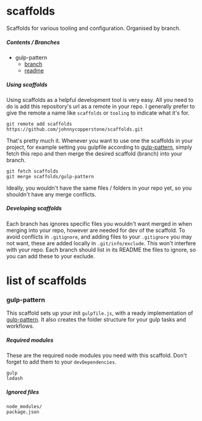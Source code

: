 # scaffolds

Scaffolds for various tooling and configuration. Organised by branch.

##### Contents / Branches

- gulp-pattern
    - [branch](https://github.com/johnnycopperstone/scaffolds/tree/gulp-pattern)
    - [readme](#gulp-pattern)

##### Using scaffolds

Using scaffolds as a helpful development tool is very easy. All you need to do is add this repository's url as a remote in your repo. I generally prefer to give the remote a name like `scaffolds` or `tooling` to indicate what it's for.

    git remote add scaffolds https://github.com/johnnycopperstone/scaffolds.git

That's pretty much it. Whenever you want to use one the scaffolds in your project, for example setting you gulpfile according to [gulp-pattern](https://github.com/snslss/gulp-pattern), simply fetch this repo and then merge the desired scaffold (branch) into your branch.

    git fetch scaffolds
    git merge scaffolds/gulp-pattern

Ideally, you wouldn't have the same files / folders in your repo yet, so you shouldn't have any merge conflicts.

##### Developing scaffolds

Each branch has ignores specific files you wouldn't want merged in when merging into your repo, however are needed for dev of the scaffold. To avoid conflicts in `.gitignore`, and adding files to your `.gitignore` you may not want, these are added locally in `.git/info/exclude`. This won't interfere with your repo. Each branch should list in its README the files to ignore, so you can add these to your exclude.

# list of scaffolds

### gulp-pattern

This scaffold sets up your init `gulpfile.js`, with a ready implementation
of [gulp-pattern](https://github.com/snslss/gulp-pattern). It also creates the folder structure for your gulp tasks and workflows.

##### Required modules

These are the required node modules you need with this scaffold. Don't forget to add them to your `devDependencies`.

    gulp
    lodash

##### Ignored files

    node_modules/
    package.json
